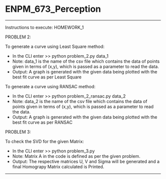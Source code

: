 # ENPM_673_Perception

----------------------------------------------------------------------------------------------------------------------------------------
Instructions to execute: HOMEWORK_1

PROBLEM 2:

To generate a curve using Least Square method: 
* In the CLI enter   >> python problem_2.py data_1
* Note: data_1 is the name of the csv file which contains the data of points given in terms of (x,y), which is passed as a parameter to     read the data.
* Output: A graph is generated with the given data being plotted with the best fit curve as per Least Square

To generate a curve using RANSAC method:
* In the CLI enter   >> python problem_2_ransac.py data_2
* Note: data_2 is the name of the csv file which contains the data of points given in terms of (x,y), which is passed as a parameter to     read the data. 
* Output: A graph is generated with the given data being plotted with the best fit curve as per RANSAC
  
PROBLEM 3: 

To check the SVD for the given Matrix: 
* In the CLI enter   >> python problem_3.py
* Note: Matrix A in the code is defined as per the given problem. 
* Output: The respective matrices U, V and Sigma will be generated and a final Homograpy Matrix calculated is Printed.

----------------------------------------------------------------------------------------------------------------------------------------
